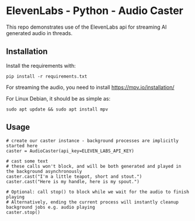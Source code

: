 # ElevenLabs - Python - Audio Caster
This repo demonstrates use of the ElevenLabs api for streaming AI generated audio in threads.

## Installation
Install the requirements with:
```
pip install -r requirements.txt
```

For streaming the audio, you need to install https://mpv.io/installation/

For Linux Debian, it should be as simple as:
```
sudo apt update && sudo apt install mpv
```

## Usage
```
# create our caster instance - background processes are implicitly started here
caster = AudioCaster(api_key=ELEVEN_LABS_API_KEY)

# cast some text
# these calls won't block, and will be both generated and played in the background asynchronously
caster.cast("I'm a little teapot, short and stout.")
caster.cast("Here is my handle, here is my spout.")

# Optional: call stop() to block while we wait for the audio to finish playing
# Alternatively, ending the current process will instantly cleanup background jobs e.g. audio playing
caster.stop()
```
